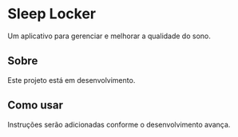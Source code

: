# Sleep Locker

Um aplicativo para gerenciar e melhorar a qualidade do sono.

## Sobre

Este projeto está em desenvolvimento.

## Como usar

Instruções serão adicionadas conforme o desenvolvimento avança.
